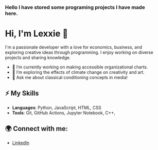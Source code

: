 ### Hello I have stored some programing projects I have made here.

# Hi, I'm Lexxie 👋

I'm a passionate developer with a love for economics, business, and exploring creative ideas through programming. I enjoy working on diverse projects and sharing knowledge.

- 🔭 I’m currently working on making accessible organizational charts.
- 🌱 I’m exploring the effects of climate change on creativity and art.
- 💬 Ask me about classical conditioning concepts in media!

## ⚡ My Skills
- **Languages**: Python, JavaScript, HTML, CSS
- **Tools**: Git, GitHub Actions, Jupyter Notebook, C++, 

## 🌍 Connect with me:
- [LinkedIn](www.linkedin.com/in/alexandria-roy-a18886168)
